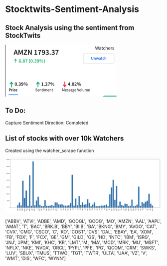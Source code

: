 # Stocktwits-Sentiment-Analysis

## Stock Analysis using the sentiment from StockTwits 

![](https://github.com/Landstein/Stocktwits-Sentiment-Analysis/blob/master/images/Amazon%20Sentiment.png)

## To Do:

Capture Sentiment Direction: Completed 


## List of stocks with over 10k Watchers 
Created using the watcher_scrape function


![](https://github.com/Landstein/Stocktwits-Sentiment-Analysis/blob/master/images/Screen%20Shot%202020-01-09%20at%2010.41.57%20PM.png)

['ABBV', 'ATVI', 'ADBE', 'AMD', 'GOOGL', 'GOOG', 'MO', 'AMZN', 'AAL', 'AAPL', 'AMAT', 'T', 'BAC', 'BRK.B', 'BBY', 'BIIB', 'BA', 'BKNG', 'BMY', 'AVGO', 'CAT', 'CVX', 'CMG', 'CSCO', 'C', 'KO', 'COST', 'CVS', 'DAL', 'EBAY', 'EA', 'XOM', 'FB', 'FDX', 'F', 'FCX', 'GE', 'GM', 'GILD', 'GS', 'HD', 'INTC', 'IBM', 'ISRG', 'JNJ', 'JPM', 'KMI', 'KHC', 'KR', 'LMT', 'M', 'MA', 'MCD', 'MRK', 'MU', 'MSFT', 'NFLX', 'NKE', 'NVDA', 'ORCL', 'PYPL', 'PFE', 'PG', 'QCOM', 'CRM', 'SWKS', 'LUV', 'SBUX', 'TMUS', 'TTWO', 'TGT', 'TWTR', 'ULTA', 'UAA', 'VZ', 'V', 'WMT', 'DIS', 'WFC', 'WYNN']

